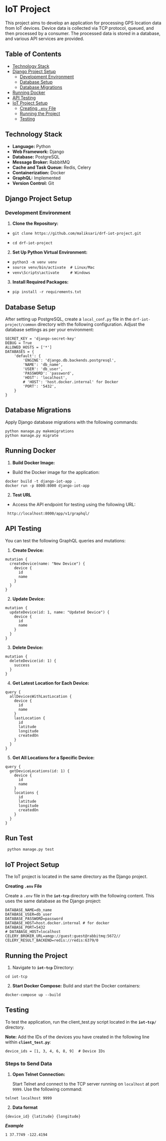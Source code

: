 # IoT Project

This project aims to develop an application for processing GPS location data from IoT devices. Device data is collected via TCP protocol, queued, and then processed by a consumer. The processed data is stored in a database, and various API services are provided.

## Table of Contents

- [Technology Stack](#technology-stack)
- [Django Project Setup](#django-project-setup)
  - [Development Environment](#development-environment)
  - [Database Setup](#database-setup)
  - [Database Migrations](#database-migrations)
- [Running Docker](#running-docker)
- [API Testing](#api-testing)
- [IoT Project Setup](#iot-project-setup)
  - [Creating `.env` File](#creating-env-file)
  - [Running the Project](#running-the-project)
  - [Testing](#testing)

## Technology Stack

- **Language:** Python
- **Web Framework:** Django
- **Database:** PostgreSQL
- **Message Broker:** RabbitMQ
- **Cache and Task Queue:** Redis, Celery
- **Containerization:** Docker
- **GraphQL:** Implemented
- **Version Control:** Git

## Django Project Setup

### Development Environment

1. **Clone the Repository:**

- `git clone https://github.com/maliksari/drf-iot-project.git`

- `cd drf-iot-project`

2.  **Set Up Python Virtual Environment:**

- `python3 -m venv venv `
- `source venv/bin/activate  # Linux/Mac`
- `venv\Scripts\activate     # Windows`

3. **Install Required Packages:**
- `pip install -r requirements.txt`

## Database Setup 
After setting up PostgreSQL, create a `local_conf.py` file in the `drf-iot-project/common` directory with the following configuration. Adjust the database settings as per your environment:

```
SECRET_KEY = 'django-secret-key'
DEBUG = True
ALLOWED_HOSTS = ['*']
DATABASES = {
    'default': {
        'ENGINE': 'django.db.backends.postgresql',
        'NAME': 'db_name',
        'USER': 'db_user',
        'PASSWORD': 'password',
        'HOST': 'localhost',
        # 'HOST': 'host.docker.internal' for Docker
        'PORT': '5432',
    }
}
```

## Database Migrations
Apply Django database migrations with the following commands:
```
python manage.py makemigrations
python manage.py migrate
```
## Running Docker

1. **Build Docker Image:**
- Build the Docker image for the application:
```
docker build -t django-iot-app .
docker run -p 8000:8000 django-iot-app
```
2. **Test URL**
- Access the API endpoint for testing using the following URL:
```
 http://localhost:8000/app/v1/graphql/
```

## API Testing
You can test the following GraphQL queries and mutations:
1. **Create Device:**

```
mutation {
  createDevice(name: "New Device") {
    device {
      id
      name
    }
  }
}
```
2. **Update Device:**
```
mutation {
  updateDevice(id: 1, name: "Updated Device") {
    device {
      id
      name
    }
  }
}
```
3. **Delete Device:**
```
mutation {
  deleteDevice(id: 1) {
    success
  }
}
```
4. **Get Latest Location for Each Device:**
```
query {
  allDevicesWithLastLocation {
    device {
      id
      name
    }
    lastLocation {
      id
      latitude
      longitude
      createdOn
    }
  }
}
```
5. **Get All Locations for a Specific Device:**
```
query {
  getDeviceLocations(id: 1) {
    device {
      id
      name
    }
    locations {
      id
      latitude
      longitude
      createdOn
    }
  }
}
```

## Run Test 

```
 python manage.py test
```

## IoT Project Setup

The IoT project is located in the same directory as the Django project.

**Creating `.env` File**

Create a `.env` file in the **`iot-tcp`** directory with the following content. This uses the same database as the Django project:

```
DATABASE_NAME=db_name
DATABASE_USER=db_user
DATABASE_PASSWORD=password
DATABASE_HOST=host.docker.internal # for docker
DATABASE_PORT=5432
# DATABASE_HOST=localhost
CELERY_BROKER_URL=amqp://guest:guest@rabbitmq:5672//
CELERY_RESULT_BACKEND=redis://redis:6379/0
```
## Running the Project
1. Navigate to **`iot-tcp`** Directory:
```
cd iot-tcp
```
2. **Start Docker Compose:**
Build and start the Docker containers:
```
docker-compose up --build
```

## Testing

To test the application, run the client_test.py script located in the **`iot-tcp/`** directory.

**Note:** Add the IDs of the devices you have created in the following line within **`client_test.py`**:

```
device_ids = [1, 3, 4, 6, 8, 9]  # Device IDs
```


### Steps to Send Data

1. **Open Telnet Connection:**

   Start Telnet and connect to the TCP server running on `localhost` at port `9999`. Use the following command:

```
telnet localhost 9999
```
2. **Data format**
```
{device_id} {latitude} {longitude}
```
***Example***
```
1 37.7749 -122.4194
```
